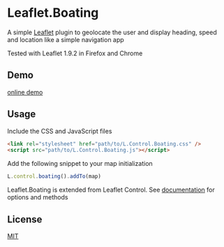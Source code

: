 # Leaflet.Boating

A simple [Leaflet](http://leafletjs.com/) plugin to geolocate the user and display heading, speed and location like a simple navigation app

Tested with Leaflet 1.9.2 in Firefox and Chrome

## Demo

[online demo](https://cdupre.github.io/leaflet.boating/demo/)

## Usage

Include the CSS and JavaScript files
```html
<link rel="stylesheet" href="path/to/L.Control.Boating.css" />
<script src="path/to/L.Control.Boating.js"></script>
```
Add the following snippet to your map initialization
```js
L.control.boating().addTo(map)
```
Leaflet.Boating is extended from Leaflet Control. See [documentation](https://leafletjs.com/reference.html#control) for options and methods

## License

[MIT](./LICENSE.md)
